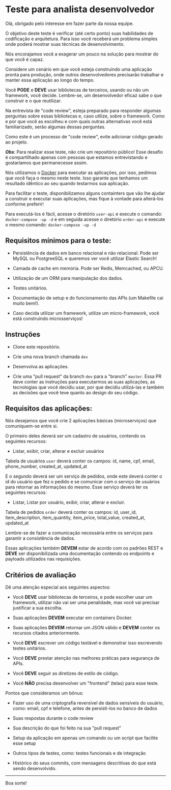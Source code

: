 
# Teste para analista desenvolvedor

 

Olá, obrigado pelo interesse em fazer parte da nossa equipe.  

 

O objetivo deste teste é verificar (até certo ponto) suas habilidades de codificação e arquitetura. Para isso você receberá um problema simples onde poderá mostrar suas técnicas de desenvolvimento.

 

Nós encorajamos você a exagerar um pouco na solução para mostrar do que você é capaz.

 

Considere um cenário em que você esteja construindo uma aplicação pronta para produção, onde outros desenvolvedores precisarão trabalhar e manter essa aplicação ao longo do tempo.  

 

Você **PODE** e **DEVE** usar bibliotecas de terceiros, usando ou não um framework, você decide. Lembre-se, um desenvolvedor eficaz sabe o que construir e o que reutilizar.

 

Na entrevista de "code review", esteja preparado para responder algumas perguntas sobre essas bibliotecas e, caso utilize, sobre o framework. Como e por que você as escolheu e com quais outras alternativas você está familiarizado, serão algumas dessas perguntas.

 

Como este é um processo de "code review", evite adicionar código gerado ao projeto.

 

***Obs***: Para realizar esse teste, não crie um repositório público! Esse desafio é compartilhado apenas com pessoas que estamos entrevistando e gostaríamos que permanecesse assim.  

 

 

Nós utilizamos o [Docker](https://www.docker.com/products/docker) para executar as aplicações, por isso, pedimos que você faça o mesmo neste teste. Isso garante que tenhamos um resultado idêntico ao seu quando testarmos sua aplicação.

 

Para facilitar o teste, disponibilizamos alguns containters que vão lhe ajudar a construir e executar suas aplicações, mas fique à vontade para alterá-los conforme preferir!

 

Para executá-los é fácil, acesse o diretório `user-api` e execute o comando: `docker-compose -up -d` e em seguida acesse o diretório `order-api` e execute o mesmo comando: `docker-compose -up -d`

 

## Requisitos mínimos para o teste:

 

- Persistência de dados em banco relacional e não relacional. Pode ser MySQL ou PostgreeSQL e queremos ver você utilizar Elastic Search!

- Camada de cache em memória. Pode ser Redis, Memcached, ou APCU.

- Utilização de um ORM para manipulação dos dados.

- Testes unitários.

- Documentação de setup e do funcionamento das APIs (um Makefile cai muito bem!).

- Caso decida utilizar um framework, utilize um  micro-framework, você está construindo microsserviços!

 

## Instruções

 

- Clone este repositório.

- Crie uma nova branch chamada `dev`

- Desenvolva as aplicações.

- Crie uma "pull request" da branch `dev` para a "branch" `master`. Essa PR deve conter as instruções para executarmos as suas aplicações, as tecnologias que você decidiu usar, por que decidiu utilizá-las e também as decisões que você teve quanto ao design do seu código.

 

 

## Requisitos das aplicações:

 

Nós desejamos que você crie 2 aplicações básicas (microserviços) que comuniquem-se entre si.

 

O primeiro deles deverá ser um cadastro de usuários, contendo os seguintes recursos:

 

- Listar, exibir, criar, alterar e excluir usuários  

 

Tabela de usuários `user` deverá conter os campos: id, name, cpf, email, phone_number, created_at, updated_at  

 

E o segundo deverá ser um serviço de pedidos, onde este deverá conter o id do usuário que fez o pedido e se comunicar com o serviço de usuários para retornar as informações do mesmo. Esse serviço deverá ter os seguintes recursos:

 

- Listar, Listar por usuário, exibir, criar, alterar e excluir.  

 

Tabela de pedidos `order` deverá conter os campos: id, user_id, item_description, item_quantity, item_price, total_value, created_at, updated_at  

 

 

Lembre-se de fazer a comunicação necessária entre os serviços para garantir a consistência de dados.  

 

Essas aplicações também **DEVEM** estar de acordo com os padrões REST e **DEVE** ser disponibilizada uma documentação contendo os endpoints e payloads utilizados nas requisições.

 

 

## Critérios de avaliação

 

Dê uma atenção especial aos seguintes aspectos:

 

- Você **DEVE** usar bibliotecas de terceiros, e pode escolher usar um framework, utilizar não vai ser uma penalidade, mas você vai precisar justificar a sua escolha.

- Suas aplicações **DEVEM** executar em containers Docker.

- Suas aplicações **DEVEM** retornar um JSON válido e **DEVEM** conter os recursos citados anteriormente.

- Você **DEVE** escrever um código testável e demonstrar isso escrevendo testes unitários.

- Você **DEVE** prestar atenção nas melhores práticas para segurança de APIs.

- Você **DEVE** seguir as diretizes de estilo de código.

- Você **NÃO** precisa desenvolver um "frontend" (telas) para esse teste.

 

Pontos que consideramos um bônus:

 

- Fazer uso de uma criptografia reversível de dados sensíveis do usuário, como: email, cpf e telefone, antes de persisti-los no banco de dados

- Suas respostas durante o code review

- Sua descrição do que foi feito na sua "pull request"

- Setup da aplicação em apenas um comando ou um script que facilite esse setup

- Outros tipos de testes, como: testes funcionais e de integração

- Histórico do seus commits, com mensagens descritivas do que está sendo desenvolvido.

 

---

 

Boa sorte!